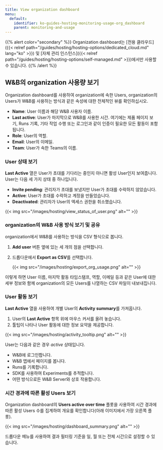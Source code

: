 ```yaml
---
title: View organization dashboard
menu:
  default:
    identifier: ko-guides-hosting-monitoring-usage-org_dashboard
    parent: monitoring-and-usage
---
```


{{% alert color="secondary" %}}
Organization dashboard는 [전용 클라우드]({{< relref path="/guides/hosting/hosting-options/dedicated_cloud.md" lang="ko" >}}) 및 [자체 관리 인스턴스]({{< relref path="/guides/hosting/hosting-options/self-managed.md" >}})에서만 사용할 수 있습니다.
{{% /alert %}}

## W&B의 organization 사용량 보기
Organization dashboard를 사용하여 organization에 속한 Users, organization의 Users가 W&B를 사용하는 방식과 같은 속성에 대한 전체적인 뷰를 확인하십시오.

* **Name**: User 이름과 해당 W&B 사용자 이름.
* **Last active**: User가 마지막으로 W&B를 사용한 시간. 여기에는 제품 페이지 보기, Runs 기록, 기타 작업 수행 또는 로그인과 같이 인증이 필요한 모든 활동이 포함됩니다.
* **Role**: User의 역할.
* **Email**: User의 이메일.
* **Team**: User가 속한 Teams의 이름.

### User 상태 보기
**Last Active** 열은 User가 초대를 기다리는 중인지 아니면 활성 User인지 보여줍니다. User는 다음 세 가지 상태 중 하나입니다.

* **Invite pending**: 관리자가 초대를 보냈지만 User가 초대를 수락하지 않았습니다.
* **Active**: User가 초대를 수락하고 계정을 만들었습니다.
* **Deactivated**: 관리자가 User의 엑세스 권한을 취소했습니다.

{{< img src="/images/hosting/view_status_of_user.png" alt="" >}}

### organization의 W&B 사용 방식 보기 및 공유
organization에서 W&B를 사용하는 방식을 CSV 형식으로 봅니다.

1. **Add user** 버튼 옆에 있는 세 개의 점을 선택합니다.
2. 드롭다운에서 **Export as CSV**를 선택합니다.

    {{< img src="/images/hosting/export_org_usage.png" alt="" >}}

이렇게 하면 User 이름, 마지막 활동 타임스탬프, 역할, 이메일 등과 같은 User에 대한 세부 정보와 함께 organization의 모든 Users를 나열하는 CSV 파일이 내보내집니다.

### User 활동 보기
**Last Active** 열을 사용하여 개별 User의 **Activity summary**를 가져옵니다.

1. User의 **Last Active** 항목 위에 마우스 커서를 올려 놓습니다.
2. 툴팁이 나타나 User 활동에 대한 정보 요약을 제공합니다.

{{< img src="/images/hosting/activity_tooltip.png" alt="" >}}

User는 다음과 같은 경우 _active_ 상태입니다.
- W&B에 로그인합니다.
- W&B 앱에서 페이지를 봅니다.
- Runs를 기록합니다.
- SDK를 사용하여 Experiments를 추적합니다.
- 어떤 방식으로든 W&B Server와 상호 작용합니다.

### 시간 경과에 따른 활성 Users 보기
Organization dashboard의 **Users active over time** 플롯을 사용하여 시간 경과에 따른 활성 Users 수를 집계하여 개요를 확인합니다(아래 이미지에서 가장 오른쪽 플롯).

{{< img src="/images/hosting/dashboard_summary.png" alt="" >}}

드롭다운 메뉴를 사용하여 결과 필터링 기준을 일, 월 또는 전체 시간으로 설정할 수 있습니다.
